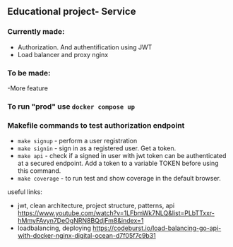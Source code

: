 ## Educational project- Service

### Currently made:
- Authorization. And authentification using JWT
- Load balancer and proxy nginx

### To be made:
-More feature

### To run "prod" use `docker compose up`

### Makefile commands to test authorization endpoint

- `make signup` - perform a user registration
- `make signin` - sign in as a registered user. Get a token.
- `make api` - check if a signed in user with jwt token can be authenticated at a secured endpoint. Add a token to a variable TOKEN before using this command.
- `make coverage` - to run test and show coverage in the default browser.


useful links:
- jwt, clean architecture, project structure, patterns, api https://www.youtube.com/watch?v=1LFbmWk7NLQ&list=PLbTTxxr-hMmyFAvyn7DeOgNRN8BQdjFm8&index=1
- loadbalancing, deploying https://codeburst.io/load-balancing-go-api-with-docker-nginx-digital-ocean-d7f05f7c9b31
